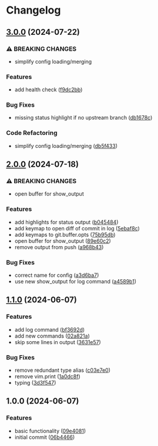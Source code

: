 # Changelog

## [3.0.0](https://github.com/Kibadda/git.nvim/compare/v2.0.0...v3.0.0) (2024-07-22)


### ⚠ BREAKING CHANGES

* simplify config loading/merging

### Features

* add health check ([f9dc2bb](https://github.com/Kibadda/git.nvim/commit/f9dc2bb6e85a2b6631d448401f8aab5f06f5ff98))


### Bug Fixes

* missing status highlight if no upstream branch ([db1678c](https://github.com/Kibadda/git.nvim/commit/db1678c3365b9309dd8063d6d2fc00acf3461fca))


### Code Refactoring

* simplify config loading/merging ([db5f433](https://github.com/Kibadda/git.nvim/commit/db5f433fe1fee41c04e5224469440bb70412fd09))

## [2.0.0](https://github.com/Kibadda/git.nvim/compare/v1.1.0...v2.0.0) (2024-07-18)


### ⚠ BREAKING CHANGES

* open buffer for show_output

### Features

* add highlights for status output ([b045484](https://github.com/Kibadda/git.nvim/commit/b045484074dccd8b83005d7d06596afb06ae6e77))
* add keymap to open diff of commit in log ([5ebaf8c](https://github.com/Kibadda/git.nvim/commit/5ebaf8c0e81dbde7fcabef989ee06052bcec0adf))
* add keymaps to git.buffer.opts ([75b95db](https://github.com/Kibadda/git.nvim/commit/75b95db4cc0ee767896e4df4959cf759693be75d))
* open buffer for show_output ([89e60c2](https://github.com/Kibadda/git.nvim/commit/89e60c2ee0fca4b1dfab8a09eeed947ec767020c))
* remove output from push ([a968b43](https://github.com/Kibadda/git.nvim/commit/a968b43edbd87b3d61231af270839441dac607e6))


### Bug Fixes

* correct name for config ([a3d6ba7](https://github.com/Kibadda/git.nvim/commit/a3d6ba763bf0cbb40614dd460235b44acd956e21))
* use new show_output for log command ([a4589b1](https://github.com/Kibadda/git.nvim/commit/a4589b1049e79344503ca7434ad03ec509e84053))

## [1.1.0](https://github.com/Kibadda/git.nvim/compare/v1.0.0...v1.1.0) (2024-06-07)


### Features

* add log command ([bf3692d](https://github.com/Kibadda/git.nvim/commit/bf3692d11cf35b8d28db930f92c7b11aad0a1829))
* add new commands ([02a821a](https://github.com/Kibadda/git.nvim/commit/02a821a85c92f815ceb127df6c7618e30ea2d553))
* skip some lines in output ([3631e57](https://github.com/Kibadda/git.nvim/commit/3631e57d0c41d9fd6825ca14d0450fc625548d59))


### Bug Fixes

* remove redundant type alias ([c03e7e0](https://github.com/Kibadda/git.nvim/commit/c03e7e08b9bcac95c4351d864d544ecf9dc147ca))
* remove vim.print ([1a0dc8f](https://github.com/Kibadda/git.nvim/commit/1a0dc8fbcb7f261f64a93c40bc9768e463b4378c))
* typing ([3d3f547](https://github.com/Kibadda/git.nvim/commit/3d3f547567deaa4e043f934e5751572ecc16f75b))

## 1.0.0 (2024-06-07)


### Features

* basic functionality ([09e4081](https://github.com/Kibadda/git.nvim/commit/09e40811b44bcd642633080b24b26a429b4b79da))
* initial commit ([06b4466](https://github.com/Kibadda/git.nvim/commit/06b446627fc79d38dbf018f56cf9e97555603b39))
